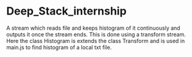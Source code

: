 # Deep_Stack_internship
A stream which reads file and keeps histogram of it continuously and outputs it once the stream ends.
This is done using a transform stream. Here the class Histogram is extends the class Transform and is used in main.js to find histogram of a local txt file.
